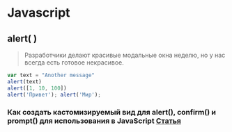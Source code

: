 # Javascript

## alert( )
>Разработчики делают красивые модальные окна неделю, но у нас всегда есть готовое некрасивое.
```javascript
var text = "Another message"
alert(text)
alert([1, 10, 100])
alert('Привет'); alert('Мир');
```
### Как создать кастомизируемый вид для alert(), confirm() и prompt() для использования в JavaScript  [Статья](https://habr.com/ru/articles/496372/)



